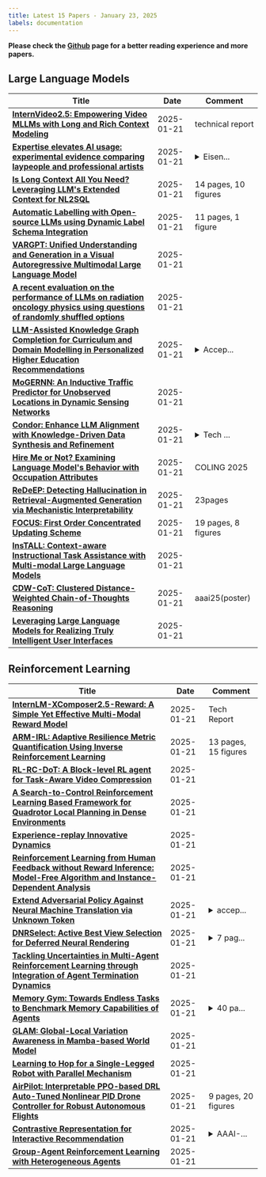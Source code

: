 ```yaml
---
title: Latest 15 Papers - January 23, 2025
labels: documentation
---
```

**Please check the [Github](https://github.com/zezhishao/MTS_Daily_ArXiv) page for a better reading experience and more papers.**

## Large Language Models
| **Title** | **Date** | **Comment** |
| --- | --- | --- |
| **[InternVideo2.5: Empowering Video MLLMs with Long and Rich Context Modeling](http://arxiv.org/abs/2501.12386v1)** | 2025-01-21 | technical report |
| **[Expertise elevates AI usage: experimental evidence comparing laypeople and professional artists](http://arxiv.org/abs/2501.12374v1)** | 2025-01-21 | <details><summary>Eisen...</summary><p>Eisenmann and Karjus contributed equally to this work and share first authorship</p></details> |
| **[Is Long Context All You Need? Leveraging LLM's Extended Context for NL2SQL](http://arxiv.org/abs/2501.12372v1)** | 2025-01-21 | 14 pages, 10 figures |
| **[Automatic Labelling with Open-source LLMs using Dynamic Label Schema Integration](http://arxiv.org/abs/2501.12332v1)** | 2025-01-21 | 11 pages, 1 figure |
| **[VARGPT: Unified Understanding and Generation in a Visual Autoregressive Multimodal Large Language Model](http://arxiv.org/abs/2501.12327v1)** | 2025-01-21 |  |
| **[A recent evaluation on the performance of LLMs on radiation oncology physics using questions of randomly shuffled options](http://arxiv.org/abs/2412.10622v3)** | 2025-01-21 |  |
| **[LLM-Assisted Knowledge Graph Completion for Curriculum and Domain Modelling in Personalized Higher Education Recommendations](http://arxiv.org/abs/2501.12300v1)** | 2025-01-21 | <details><summary>Accep...</summary><p>Accepted in the IEEE Global Engineering Education Conference (EDUCON2025), London, UK, 22-25 April, 2025</p></details> |
| **[MoGERNN: An Inductive Traffic Predictor for Unobserved Locations in Dynamic Sensing Networks](http://arxiv.org/abs/2501.12281v1)** | 2025-01-21 |  |
| **[Condor: Enhance LLM Alignment with Knowledge-Driven Data Synthesis and Refinement](http://arxiv.org/abs/2501.12273v1)** | 2025-01-21 | <details><summary>Tech ...</summary><p>Tech Report. Github: https://github.com/InternLM/Condor</p></details> |
| **[Hire Me or Not? Examining Language Model's Behavior with Occupation Attributes](http://arxiv.org/abs/2405.06687v3)** | 2025-01-21 | COLING 2025 |
| **[ReDeEP: Detecting Hallucination in Retrieval-Augmented Generation via Mechanistic Interpretability](http://arxiv.org/abs/2410.11414v2)** | 2025-01-21 | 23pages |
| **[FOCUS: First Order Concentrated Updating Scheme](http://arxiv.org/abs/2501.12243v1)** | 2025-01-21 | 19 pages, 8 figures |
| **[InsTALL: Context-aware Instructional Task Assistance with Multi-modal Large Language Models](http://arxiv.org/abs/2501.12231v1)** | 2025-01-21 |  |
| **[CDW-CoT: Clustered Distance-Weighted Chain-of-Thoughts Reasoning](http://arxiv.org/abs/2501.12226v1)** | 2025-01-21 | aaai25(poster) |
| **[Leveraging Large Language Models for Realizing Truly Intelligent User Interfaces](http://arxiv.org/abs/2501.12221v1)** | 2025-01-21 |  |

## Reinforcement Learning
| **Title** | **Date** | **Comment** |
| --- | --- | --- |
| **[InternLM-XComposer2.5-Reward: A Simple Yet Effective Multi-Modal Reward Model](http://arxiv.org/abs/2501.12368v1)** | 2025-01-21 | Tech Report |
| **[ARM-IRL: Adaptive Resilience Metric Quantification Using Inverse Reinforcement Learning](http://arxiv.org/abs/2501.12362v1)** | 2025-01-21 | 13 pages, 15 figures |
| **[RL-RC-DoT: A Block-level RL agent for Task-Aware Video Compression](http://arxiv.org/abs/2501.12216v1)** | 2025-01-21 |  |
| **[A Search-to-Control Reinforcement Learning Based Framework for Quadrotor Local Planning in Dense Environments](http://arxiv.org/abs/2408.00275v3)** | 2025-01-21 |  |
| **[Experience-replay Innovative Dynamics](http://arxiv.org/abs/2501.12199v1)** | 2025-01-21 |  |
| **[Reinforcement Learning from Human Feedback without Reward Inference: Model-Free Algorithm and Instance-Dependent Analysis](http://arxiv.org/abs/2406.07455v2)** | 2025-01-21 |  |
| **[Extend Adversarial Policy Against Neural Machine Translation via Unknown Token](http://arxiv.org/abs/2501.12183v1)** | 2025-01-21 | <details><summary>accep...</summary><p>accepted by CCMT 2024()</p></details> |
| **[DNRSelect: Active Best View Selection for Deferred Neural Rendering](http://arxiv.org/abs/2501.12150v1)** | 2025-01-21 | <details><summary>7 pag...</summary><p>7 pages, 8 figures, submitted to ICRA 2025</p></details> |
| **[Tackling Uncertainties in Multi-Agent Reinforcement Learning through Integration of Agent Termination Dynamics](http://arxiv.org/abs/2501.12061v1)** | 2025-01-21 |  |
| **[Memory Gym: Towards Endless Tasks to Benchmark Memory Capabilities of Agents](http://arxiv.org/abs/2309.17207v6)** | 2025-01-21 | <details><summary>40 pa...</summary><p>40 pages, 12 figures, 7 tables, accepted at JMLR</p></details> |
| **[GLAM: Global-Local Variation Awareness in Mamba-based World Model](http://arxiv.org/abs/2501.11949v1)** | 2025-01-21 |  |
| **[Learning to Hop for a Single-Legged Robot with Parallel Mechanism](http://arxiv.org/abs/2501.11945v1)** | 2025-01-21 |  |
| **[AirPilot: Interpretable PPO-based DRL Auto-Tuned Nonlinear PID Drone Controller for Robust Autonomous Flights](http://arxiv.org/abs/2404.00204v5)** | 2025-01-21 | 9 pages, 20 figures |
| **[Contrastive Representation for Interactive Recommendation](http://arxiv.org/abs/2412.18396v2)** | 2025-01-21 | <details><summary>AAAI-...</summary><p>AAAI-2025 Accepted paper</p></details> |
| **[Group-Agent Reinforcement Learning with Heterogeneous Agents](http://arxiv.org/abs/2501.11818v1)** | 2025-01-21 |  |

